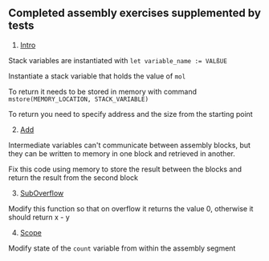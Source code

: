 ## Completed assembly exercises supplemented by tests

1. [Intro](./src/Intro.sol)

Stack variables are instantiated with `let variable_name := VALßUE`

Instantiate a stack variable that holds the value of `mol`

To return it needs to be stored in memory with command `mstore(MEMORY_LOCATION, STACK_VARIABLE)`

To return you need to specify address and the size from the starting point

2. [Add](./src/Add.sol)

Intermediate variables can't communicate between  assembly blocks, but they can be written to memory in one block and retrieved in another.

Fix this code using memory to store the result between the blocks and return the result from the second block

3. [SubOverflow](./src/SubOverflow.sol)

Modify this function so that on overflow it returns the value 0, otherwise it should return x - y

4. [Scope](./src/Scope.sol)

Modify state of the `count` variable from within the assembly segment